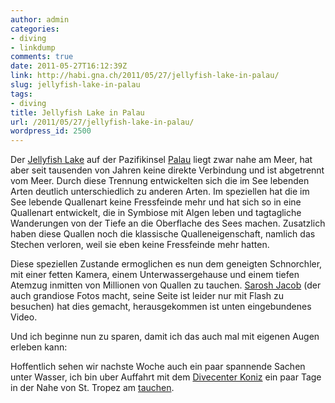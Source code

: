```yaml
---
author: admin
categories:
- diving
- linkdump
comments: true
date: 2011-05-27T16:12:39Z
link: http://habi.gna.ch/2011/05/27/jellyfish-lake-in-palau/
slug: jellyfish-lake-in-palau
tags:
- diving
title: Jellyfish Lake in Palau
url: /2011/05/27/jellyfish-lake-in-palau/
wordpress_id: 2500
---
```


Der [Jellyfish Lake](http://de.wikipedia.org/wiki/Jellyfish_Lake) auf der Pazifikinsel [Palau](http://de.wikipedia.org/wiki/Palau) liegt zwar nahe am Meer, hat aber seit tausenden von Jahren keine direkte Verbindung und ist abgetrennt vom Meer. Durch diese Trennung entwickelten sich die im See lebenden Arten deutlich unterschiedlich zu anderen Arten. Im speziellen hat die im See lebende Quallenart keine Fressfeinde mehr und hat sich so in eine Quallenart entwickelt, die in Symbiose mit Algen leben und tagtagliche Wanderungen von der Tiefe an die Oberflache des Sees machen. Zusatzlich haben diese Quallen noch die klassische Qualleneigenschaft, namlich das Stechen verloren, weil sie eben keine Fressfeinde mehr hatten.




Diese speziellen Zustande ermoglichen es nun dem geneigten Schnorchler, mit einer fetten Kamera, einem Unterwassergehause und einem tiefen Atemzug inmitten von Millionen von Quallen zu tauchen. [Sarosh Jacob](http://www.saroshjacob.com/) (der auch grandiose Fotos macht, seine Seite ist leider nur mit Flash zu besuchen) hat dies gemacht, herausgekommen ist unten eingebundenes Video.




Und ich beginne nun zu sparen, damit ich das auch mal mit eigenen Augen erleben kann:





Hoffentlich sehen wir nachste Woche auch ein paar spannende Sachen unter Wasser, ich bin uber Auffahrt mit dem [Divecenter Koniz](http://divecenter.ch/) ein paar Tage in der Nahe von St. Tropez am [tauchen](http://europeandiving.com/).
